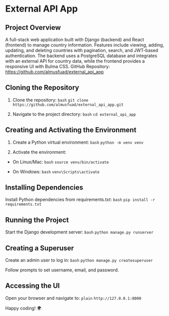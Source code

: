# External API App

## Project Overview
A full-stack web application built with Django (backend) and React (frontend) to manage country information. Features include viewing, adding, updating, and deleting countries with pagination, search, and JWT-based authentication. The backend uses a PostgreSQL database and integrates with an external API for country data, while the frontend provides a responsive UI with Bulma CSS.
GitHub Repository: https://github.com/almusfuad/external_api_app


## Cloning the Repository

1. Clone the repository:
   `bash`
   ```git clone https://github.com/almusfuad/external_api_app.git```


2. Navigate to the project directory:
    `bash`
    ```cd external_api_app```



## Creating and Activating the Environment

1. Create a Python virtual environment:
    `bash`
    ```python -m venv venv```


2. Activate the environment:
- On Linux/Mac:
    `bash`
    ```source venv/bin/activate```


- On Windows:
    `bash`
    ```venv\Scripts\activate```





## Installing Dependencies
Install Python dependencies from requirements.txt:
    `bash`
    ```pip install -r requirements.txt```


## Running the Project

Start the Django development server:
    `bash`
    ```python manage.py runserver```



## Creating a Superuser
Create an admin user to log in:
    `bash`
    ```python manage.py createsuperuser```

Follow prompts to set username, email, and password.

## Accessing the UI
Open your browser and navigate to:
    `plain`
    ```http://127.0.0.1:8000```


Happy coding! 🌍
